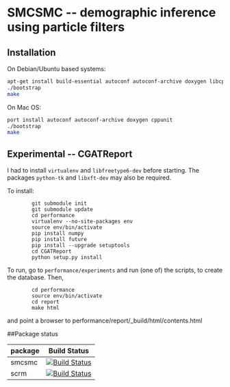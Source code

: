 # SMCSMC -- demographic inference using particle filters

## Installation
On Debian/Ubuntu based systems:
```bash
apt-get install build-essential autoconf autoconf-archive doxygen libcppunit-dev
./bootstrap
make
```

On Mac OS:
```bash
port install autoconf autoconf-archive doxygen cppunit
./bootstrap
make
```

## Experimental -- CGATReport

I had to install `virtualenv` and `libfreetype6-dev` before starting.  The packages `python-tk` and `libxft-dev` may also be required.
        
To install:        
```
        git submodule init
        git submodule update
        cd performance
        virtualenv --no-site-packages env
        source env/bin/activate
        pip install numpy
        pip install future
        pip install --upgrade setuptools
        cd CGATReport
        python setup.py install
```

To run, go to `performance/experiments` and run (one of) the scripts, to create the database.  Then,

```
        cd performance
        source env/bin/activate
        cd report
        make html
```
and point a browser to performance/report/_build/html/contents.html

                        
##Package status

package  | Build Status
-------- | -----------------
smcsmc   | [![Build Status](https://magnum.travis-ci.com/luntergroup/smcsmc.svg?branch=master)](https://magnum.travis-ci.com/luntergroup/smcsmc)
scrm     | [![Build Status](https://travis-ci.org/luntergroup/scrm_jz_stable_branch.svg?branch=smcsmcSCRM)](https://travis-ci.org/luntergroup/scrm_jz_stable_branch)



